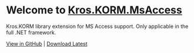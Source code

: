 # Welcome to [Kros.KORM.MsAccess](xref:Kros.KORM.MsAccess)

Kros.KORM library extension for MS Access support. Only applicable in the full .NET framework.

[View in GitHub](https://github.com/Kros-sk/Kros.KORM.MsAccess) | [Download Latest](https://github.com/Kros-sk/Kros.KORM.MsAccess/releases)
